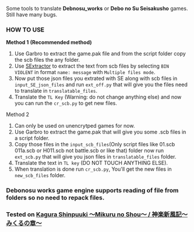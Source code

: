Some tools to translate **Debnosu_works** or **Debo no Su Seisakusho** games.
Still have many bugs.

### HOW TO USE

**Method 1** **(Recommended method)**
1. Use Garbro to extract the game.pak file and from the script folder copy the scb files the any folder.
1. Use [SExtractor](https://github.com/satan53x/SExtractor) to extract the text from scb files by selecting `BIN VIOLENT` in format `name: message` with `Multiple files mode`.
2. Now put those json files you extrated with SE along with scb files in `input_SE_json_files` and run `ext_off.py` that will give you the files need to translate in `translatable_files`.
3. Translate the `TL Key` (Warning: do not change anything else) and now you can run the `cr_scb.py` to get new files.

Method 2
1. Can only be used on unencrytped games for now.
2. Use Garbro to extract the game.pak that will give you some .scb files in a script folder.
3. Copy those files in the `input_scb_files`(Only script files like 01.scb 011a.scb or H011.scb not battle.scb or like that) folder now run `ext_scb.py` that will give you json files in `translatable_files` folder.
4. Translate the text in `TL key` (DO NOT TOUCH ANYTHING ELSE).
5. When translation is done run `cr_scb.py`, You'll get the new files in `new_scb_files` folder.

### Debonosu works game engine supports reading of file from folders so no need to repack files.


### Tested on [Kagura Shinpuuki ～Mikuru no Shou～ / 神楽新風記～みくるの章～]([url](https://vndb.org/v49338))
